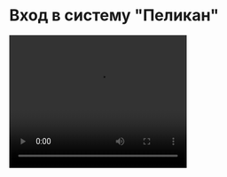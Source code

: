 # Вход в систему "Пеликан"

<video width="320" height="240" controls=true src="https://s3-eu-west-1.amazonaws.com/edu-prod/video/help_videos/1.flv" type="video/mp4" />